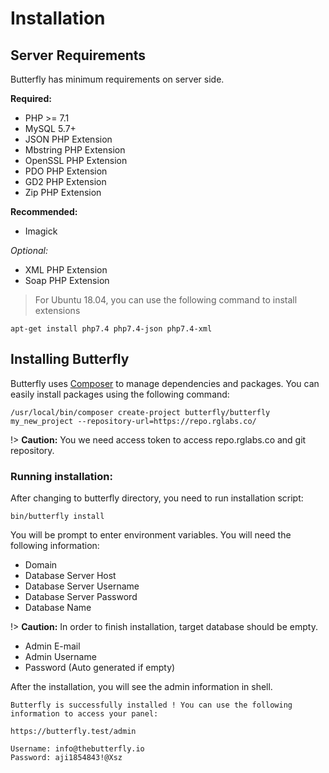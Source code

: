 # Installation

## Server Requirements

Butterfly has minimum requirements on server side. 

**Required:**

* PHP >= 7.1
* MySQL 5.7+
* JSON PHP Extension
* Mbstring PHP Extension
* OpenSSL PHP Extension
* PDO PHP Extension 
* GD2 PHP Extension
* Zip PHP Extension

**Recommended:**

* Imagick  

*Optional:*

* XML PHP Extension
* Soap PHP Extension

>For Ubuntu 18.04, you can use the following command to install extensions

```shell script
apt-get install php7.4 php7.4-json php7.4-xml
```

## Installing Butterfly

Butterfly uses [Composer](https://getcomposer.org/) to manage dependencies and packages. You can easily install packages using the following command:

```shell script
/usr/local/bin/composer create-project butterfly/butterfly my_new_project --repository-url=https://repo.rglabs.co/
```

!> **Caution:** You we need access token to access repo.rglabs.co and git repository.

### Running installation:

After changing to butterfly directory, you need to run installation script:

```shell script
bin/butterfly install
```

You will be prompt to enter environment variables. You will need the following information:

- Domain
- Database Server Host
- Database Server Username
- Database Server Password
- Database Name

!> **Caution:** In order to finish installation, target database should be empty.

- Admin E-mail
- Admin Username
- Password (Auto generated if empty)

After the installation, you will see the admin information in shell.

```shell script
Butterfly is successfully installed ! You can use the following information to access your panel:

https://butterfly.test/admin

Username: info@thebutterfly.io
Password: aji1854843!@Xsz
```